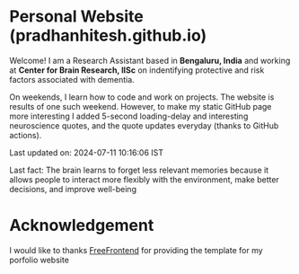 # Personal Website (pradhanhitesh.github.io)
Welcome! I am a Research Assistant based in <b>Bengaluru, India</b> and working at <b>Center for Brain Research, IISc</b> on indentifying protective and risk factors associated with dementia.

On weekends, I learn how to code and work on projects. The website is results of one such weekend. However, to make my static GitHub page more interesting I added 5-second loading-delay and interesting neuroscience quotes, and the quote updates everyday (thanks to GitHub actions).

Last updated on: 2024-07-11 10:16:06 IST

Last fact: The brain learns to forget less relevant memories because it allows people to interact more flexibly with the environment, make better decisions, and improve well-being

# Acknowledgement
I would like to thanks <a href="https://freefrontend.com/">FreeFrontend</a> for providing the template for my porfolio website 